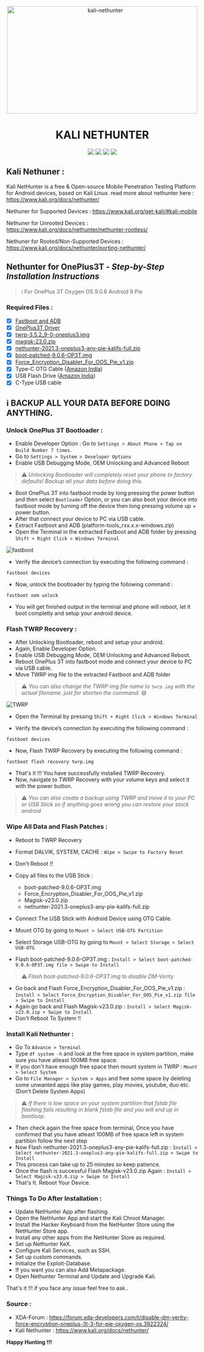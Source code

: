 <div align='center'>
<img src="nethunter.png" alt="kali-nethunter" height="282" width="500"> <br>
  
# KALI NETHUNTER <br>
  
<img src="https://img.shields.io/badge/Android-green?style=flat&logo=Android&logoColor=white">
<img src="https://img.shields.io/badge/Red%20Team-red?style=flat&logo=amp&logoColor=white">
<img src="https://img.shields.io/badge/Blue%20Team-blue?style=flat&logo=bitwarden&logoColor=white">
<a href="https://github.com/thehackingsage"><img src="https://img.shields.io/badge/Mr.SAGE-11c28a?style=flat&logo=Github&logoColor=white"></a>
<br>
</div>

## Kali Nethuner :

Kali NetHunter is a free & Open-source Mobile Penetration Testing Platform for Android devices, based on Kali Linux. read more about nethunter here : https://www.kali.org/docs/nethunter/

Nethuner for Supported Devices : https://www.kali.org/get-kali/#kali-mobile

Nethuner for Unrooted Devices : https://www.kali.org/docs/nethunter/nethunter-rootless/

Nethuner for Rooted/Non-Supported Devices : https://www.kali.org/docs/nethunter/porting-nethunter/

## Nethunter for OnePlus3T - *Step-by-Step Installation Instructions*

> ℹ️ For OnePlus 3T Oxygen OS 9.0.6 Android 9 Pie

### Required Files :

- [x] [Fastboot and ADB](https://developer.android.com/studio/releases/platform-tools)
- [x] [OnePlus3T Driver](https://oneplususbdrivers.com/oneplus-3t-usb-driver-download/)
- [x] [twrp-3.5.2_9-0-oneplus3.img](https://dl.twrp.me/oneplus3/twrp-3.5.2_9-0-oneplus3.img.html)
- [x] [magisk-23.0.zip](https://magiskapp.com/zip/#download-now)
- [x] [nethunter-2021.3-oneplus3-any-pie-kalifs-full.zip](https://kali.download/nethunter-images/kali-2021.3/nethunter-2021.3-oneplus3-any-pie-kalifs-full.zip)
- [x] [boot-patched-9.0.6-OP3T.img](https://drive.google.com/file/d/1fffJ551Trf4TY1WsEUDPj5vhEn_1F9zt/view?usp=sharing)
- [x] [Force_Encryption_Disabler_For_OOS_Pie_v1.zip](https://drive.google.com/file/d/1WamN3fZjkadPXc3y2SK0yFLrupP72H9v/view?usp=sharing)
- [x] Type-C OTG Cable ([Amazon India](https://www.amazon.in/s?k=type-c+otg+cable))
- [x] USB Flash Drive ([Amazon India](https://www.amazon.in/s?k=usb+stick))
- [x] C-Type USB cable

## ℹ️ BACKUP ALL YOUR DATA BEFORE DOING ANYTHING.

### Unlock OnePlus 3T Bootloader :

- Enable Developer Option : Go to `Settings > About Phone > Tap on Build Number 7 times`.
- Go to `Settings > System > Developer Options`
- Enable USB Debugging Mode, OEM Unlocking and Advanced Reboot

> ⚠️ *Unlocking Bootloader will completely reset your phone to factory defaults! Backup all your data before doing this.*

- Boot OnePlus 3T into fastboot mode by long pressing the power button and then select `Bootloader` Option, or you can also boot your device into fastboot mode by turning off the device then long pressing volume up + power button.
- After that connect your device to PC via USB cable.
- Extract Fastboot and ADB (platform-tools_rxx.x.x-windows.zip) 
- Open the Terminal in the extracted Fastboot and ADB folder by pressing `Shift + Right Click > Windows Terminal`

<img src="fastboot-and-adb.png" alt="fastboot">

- Verify the device’s connection by executing the following command :
```
fastboot devices
```
- Now, unlock the bootloader by typing the following command :
```
fastboot oem unlock
```
- You will get finished output in the terminal and phone will reboot, let it boot completly and setup your android device.

### Flash TWRP Recovery :

- After Unlocking Bootloader, reboot and setup your android.
- Again, Enable Developer Option.
- Enable USB Debugging Mode, OEM Unlocking and Advanced Reboot. 
- Reboot OnePlus 3T into fastboot mode and connect your device to PC via USB cable.
- Move TWRP img file to the extracted Fastboot and ADB folder

> ⚠️ *You can also change the TWRP img file name to `twrp.img` with the actual filename. just for shorten the command.* 😅

<img src="twrp.png" alt="TWRP">

- Open the Terminal by pressing `Shift + Right Click > Windows Terminal`

- Verify the device’s connection by executing the following command :
```
fastboot devices
```
- Now, Flash TWRP Recovery by executing the following command :
```
fastboot flash recovery twrp.img
```
- That's it !!! You have successfully installed TWRP Recovery.
- Now, navigate to TWRP Recovery with your volume keys and select it with the power button.

> ⚠️ *You can also create a backup using TWRP and move it to your PC or USB Stick so if anything goes wrong you can restore your stock android*

### Wipe All Data and Flash Patches :

- Reboot to TWRP Recovery
- Format DALVIK, SYSTEM, CACHE : `Wipe > Swipe to Factory Reset`
- Don't Reboot !!

- Copy all files to the USB Stick :
	+ boot-patched-9.0.6-OP3T.img
	+ Force_Encryption_Disabler_For_OOS_Pie_v1.zip
	+ Magisk-v23.0.zip 
	+ nethunter-2021.3-oneplus3-any-pie-kalifs-full.zip

- Connect The USB Stick with Android Device using OTG Cable.
- Mount OTG by going to `Mount > Select USB-OTG Partition`
- Select Storage USB-OTG by going to `Mount > Select Storage > Select USB-OTG`
- Flash boot-patched-9.0.6-OP3T.img : `Install > Select boot-patched-9.0.6-OP3T.img file > Swipe to Install`

> ⚠️ *Flash boot-patched-9.0.6-OP3T.img to disable DM-Verity*

- Go back and Flash Force_Encryption_Disabler_For_OOS_Pie_v1.zip : `Install > Select Force_Encryption_Disabler_For_OOS_Pie_v1.zip file > Swipe to Install`
- Again go back and Flash Magisk-v23.0.zip : `Install > Select Magisk-v23.0.zip > Swipe to Install`
- Don't Reboot To System !!

### Install Kali Nethunter :

- Go To `Advance > Terminal`
- Type `df system -h` and look at the free space in system partition, make sure you have atleast 100MB free space.
- If you don't have enough free space then mount system in TWRP : `Mount > Select System`
- Go to `File Manager > System > Apps` and free some space by deleting some unwanted apps like play games, play movies, youtube, duo etc. (Don't Delete System Apps)

> ⚠️ *If there is low space on your system partition that fstab file flashing fails resulting in blank fstab file and you will end up in bootloop.*

- Then check again the free space from terminal, Once you have confirmed that you have atleast 100MB of free space left in system partition follow the next step 
- Now Flash nethunter-2021.3-oneplus3-any-pie-kalifs-full.zip : `Install > Select nethunter-2021.3-oneplus3-any-pie-kalifs-full.zip > Swipe to Install`
- This process can take up to 25 minutes so keep patience.
- Once the flash is successful Flash Magisk-v23.0.zip Again : `Install > Select Magisk-v23.0.zip > Swipe to Install` 
- That's It. Reboot Your Device.

### Things To Do After Installation :

- Update NetHunter App after flashing.
- Open the NetHunter App and start the Kali Chroot Manager.
- Install the Hacker Keyboard from the NetHunter Store using the NetHunter Store app.
- Install any other apps from the NetHunter Store as required.
- Set up Nethunter KeX.
- Configure Kali Services, such as SSH.
- Set up custom commands.
- Initialize the Exploit-Database.
- If you want you can also Add Metapackage.
- Open Nethunter Terminal and Update and Upgrade Kali.

That's it !!! if you face any issue feel free to ask..

### Source : 

- XDA-Forum : https://forum.xda-developers.com/t/disable-dm-verity-force-encryption-oneplus-3t-3-for-pie-oxygen-os.3922324/
- Kali Nethunter : https://www.kali.org/docs/nethunter/

**Happy Hunting !!!**

